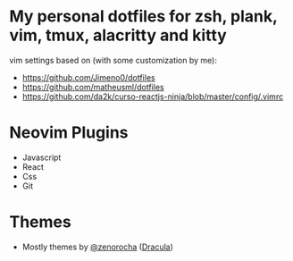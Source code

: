 # My personal dotfiles for zsh, plank, vim, tmux, alacritty and kitty

vim settings based on (with some customization by me):
* https://github.com/Jimeno0/dotfiles
* https://github.com/matheusml/dotfiles
* https://github.com/da2k/curso-reactjs-ninja/blob/master/config/.vimrc


# Neovim Plugins

* Javascript
* React
* Css
* Git

# Themes
* Mostly themes by [@zenorocha](https://github.com/zenorocha) ([Dracula](https://github.com/dracula))

